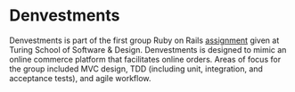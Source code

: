 # Denvestments
 Denvestments is part of the first group Ruby on Rails [assignment](https://github.com/turingschool/curriculum/blob/master/source/projects/little_shop.markdown) given at Turing School of Software & Design. Denvestments is designed to mimic an online commerce platform that facilitates online orders. Areas of focus for the group included MVC design, TDD (including unit, integration, and acceptance tests), and agile workflow.

